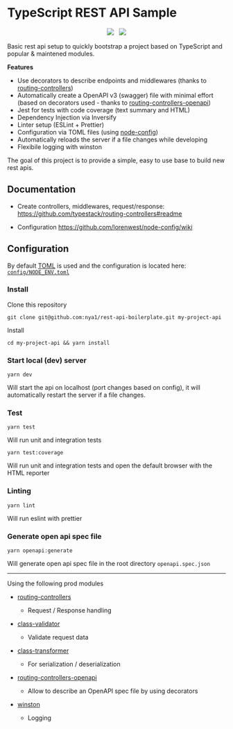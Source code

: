 
# TypeScript REST API Sample

<p align="center">
  <img src="https://github.com/nya1/rest-api-boilerplate/workflows/test%20&%20build/badge.svg">
  &nbsp;
  <img src="https://david-dm.org/nya1/rest-api-boilerplate/status.svg">
</p>

Basic rest api setup to quickly bootstrap a project based on TypeScript and popular & maintened modules.

**Features**

  * Use decorators to describe endpoints and middlewares (thanks to [routing-controllers](https://github.com/typestack/routing-controllers))
  * Automatically create a OpenAPI v3 (swagger) file with minimal effort (based on decorators used - thanks to [routing-controllers-openapi](https://github.com/epiphone/routing-controllers-openapi))
  * Jest for tests with code coverage (text summary and HTML)
  * Dependency Injection via Inversify
  * Linter setup (ESLint + Prettier)
  * Configuration via TOML files (using [node-config](https://github.com/lorenwest/node-config))
  * Automatically reloads the server if a file changes while developing
  * Flexibile logging with winston


The goal of this project is to provide a simple, easy to use base to build new rest apis.

## Documentation

 * Create controllers, middlewares, request/response: https://github.com/typestack/routing-controllers#readme

 * Configuration https://github.com/lorenwest/node-config/wiki


## Configuration

By default [TOML](https://github.com/toml-lang/toml#example) is used and the configuration is located here: [`config/NODE_ENV.toml`](config/development.toml)


### Install

Clone this repository

`git clone git@github.com:nya1/rest-api-boilerplate.git my-project-api`

Install

`cd my-project-api && yarn install`

### Start local (dev) server

`yarn dev`

Will start the api on localhost (port changes based on config), it will automatically restart the server if a file changes.

### Test

`yarn test`

Will run unit and integration tests

`yarn test:coverage`

Will run unit and integration tests and open the default browser with the HTML reporter

### Linting

`yarn lint`

Will run eslint with prettier

### Generate open api spec file

`yarn openapi:generate`

Will generate open api spec file in the root directory `openapi.spec.json` 

---

Using the following prod modules

 * [routing-controllers](https://github.com/typestack/routing-controllers)

   * Request / Response handling

 * [class-validator](https://github.com/typestack/class-validator)

   * Validate request data

 * [class-transformer](https://github.com/typestack/class-transformer)

   * For serialization / deserialization

 * [routing-controllers-openapi](https://github.com/epiphone/routing-controllers-openapi)
  
   * Allow to describe an OpenAPI spec file by using decorators

 * [winston](https://github.com/winstonjs/winston)
  
   * Logging

